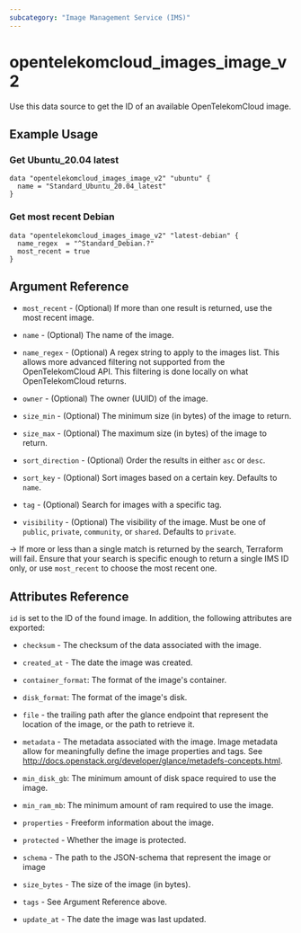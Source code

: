 ```yaml
---
subcategory: "Image Management Service (IMS)"
---
```


# opentelekomcloud_images_image_v2

Use this data source to get the ID of an available OpenTelekomCloud image.

## Example Usage

### Get Ubuntu_20.04 latest

```hcl
data "opentelekomcloud_images_image_v2" "ubuntu" {
  name = "Standard_Ubuntu_20.04_latest"
}
```

### Get most recent Debian

```hcl
data "opentelekomcloud_images_image_v2" "latest-debian" {
  name_regex  = "^Standard_Debian.?"
  most_recent = true
}
```

## Argument Reference

* `most_recent` - (Optional) If more than one result is returned, use the most recent image.

* `name` - (Optional) The name of the image.

* `name_regex` - (Optional) A regex string to apply to the images list.
  This allows more advanced filtering not supported from the OpenTelekomCloud API.
  This filtering is done locally on what OpenTelekomCloud returns.

* `owner` - (Optional) The owner (UUID) of the image.

* `size_min` - (Optional) The minimum size (in bytes) of the image to return.

* `size_max` - (Optional) The maximum size (in bytes) of the image to return.

* `sort_direction` - (Optional) Order the results in either `asc` or `desc`.

* `sort_key` - (Optional) Sort images based on a certain key. Defaults to `name`.

* `tag` - (Optional) Search for images with a specific tag.

* `visibility` - (Optional) The visibility of the image. Must be one of
   `public`, `private`, `community`, or `shared`. Defaults to `private`.

-> If more or less than a single match is returned by the search, Terraform will fail.
Ensure that your search is specific enough to return a single IMS ID only, or use `most_recent`
to choose the most recent one.

## Attributes Reference

`id` is set to the ID of the found image. In addition, the following attributes are exported:

* `checksum` - The checksum of the data associated with the image.

* `created_at` - The date the image was created.

* `container_format`: The format of the image's container.

* `disk_format`: The format of the image's disk.

* `file` - the trailing path after the glance endpoint that represent the
  location of the image, or the path to retrieve it.

* `metadata` - The metadata associated with the image.
  Image metadata allow for meaningfully define the image properties
  and tags. See http://docs.openstack.org/developer/glance/metadefs-concepts.html.

* `min_disk_gb`: The minimum amount of disk space required to use the image.

* `min_ram_mb`: The minimum amount of ram required to use the image.

* `properties` - Freeform information about the image.

* `protected` - Whether the image is protected.

* `schema` - The path to the JSON-schema that represent the image or image

* `size_bytes` - The size of the image (in bytes).

* `tags` - See Argument Reference above.

* `update_at` - The date the image was last updated.
